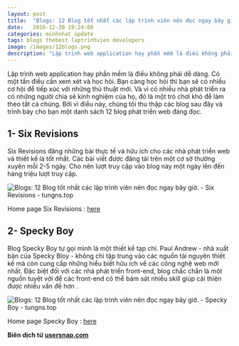 ```yaml
---
layout: post
title:  "Blogs: 12 Blog tốt nhất các lập trình viên nên đọc ngay bây giờ."
date:   2016-12-30 19:24:00
categories: minhnhat update
tags: blogs thebest laptrinhvien developers
image: /images/12blogs.png
description: "Lập trình web application hay phần mềm là điều không phải dễ dàng. Có một tấn điều cần xem xét và học hỏi. Bạn càng học hỏi thì bạn sẽ có nhiều cơ hội để tiếp xúc với những thủ thuật mới. Và vì có nhiều nhà phát triển ra có những người chia sẻ kinh nghiệm của họ, đó là một trò chơi khó để làm theo tất cả chúng. Bởi vì điều này, chúng tôi thu thập các blog sau đây và trình bày cho bạn một danh sách 12 blog phát triển web đáng đọc."
---
```

Lập trình web application hay phần mềm là điều không phải dễ dàng. Có một tấn điều cần xem xét và học hỏi. Bạn càng học hỏi thì bạn sẽ có nhiều cơ hội để tiếp xúc với những thủ thuật mới. Và vì có nhiều nhà phát triển ra có những người chia sẻ kinh nghiệm của họ, đó là một trò chơi khó để làm theo tất cả chúng. Bởi vì điều này, chúng tôi thu thập các blog sau đây và trình bày cho bạn một danh sách 12 blog phát triển web đáng đọc.

## 1- Six Revisions

Six Revisions đăng những bài thực tế và hữu ích cho các nhà phát triển web và thiết kế là tốt nhất. Các bài viết được đăng tải trên một cơ sở thường xuyên mỗi 2-5 ngày. Cho nên lượt truy cập vào blog này một ngày lên đến hàng triệu lượt truy cập.

![Blogs: 12 Blog tốt nhất các lập trình viên nên đọc ngay bây giờ. - Six Revisions - tungns.top](http://tungns.top/images/sixrevisions.png)

Home page Six Revisions : [here](http://sixrevisions.com/)


## 2- Specky Boy

Blog Specky Boy tự gọi mình là một thiết kế tạp chí. Paul Andrew - nhà xuất bản của Specky Bloy - không chỉ tập trung vào các nguồn tài nguyên thiết kế mà còn cung cấp những hiểu biết hữu ích về các công nghệ web mới nhất. Đặc biệt đối với các nhà phát triển front-end, blog chắc chắn là một nguồn tuyệt vời để các front-end có thể bám sát nhiều skill giúp cải thiện được nhiều vấn đề hơn .


![Blogs: 12 Blog tốt nhất các lập trình viên nên đọc ngay bây giờ. - Specky Boy - tungns.top](http://tungns.top/images/speckyboy.png)

Home page Specky Boy : [here](https://speckyboy.com/)


**Biên dịch từ [usersnap.com](http://usersnap.com/blog/12-best-web-development-blogs-reading-right-now/)**